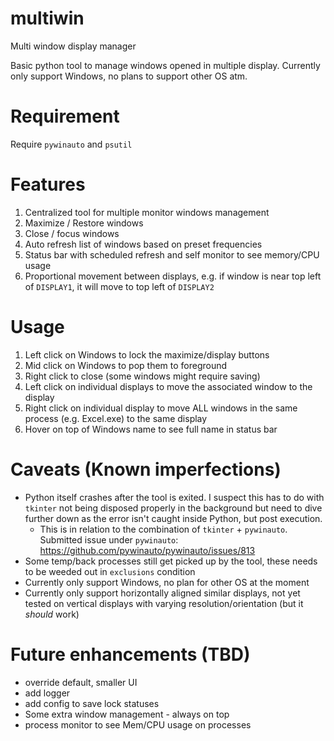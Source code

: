 # multiwin
Multi window display manager

Basic python tool to manage windows opened in multiple display.  Currently only support Windows, no plans to support other OS atm.

# Requirement
Require `pywinauto` and `psutil`

# Features
1. Centralized tool for multiple monitor windows management
2. Maximize / Restore windows
3. Close / focus windows
4. Auto refresh list of windows based on preset frequencies
5. Status bar with scheduled refresh and self monitor to see memory/CPU usage
6. Proportional movement between displays, e.g. if window is near top left of `DISPLAY1`, it will move to top left of `DISPLAY2`

# Usage
1. Left click on Windows to lock the maximize/display buttons
2. Mid click on Windows to pop them to foreground
3. Right click to close (some windows might require saving)
4. Left click on individual displays to move the associated window to the display
5. Right click on individual display to move ALL windows in the same process (e.g. Excel.exe) to the same display
6. Hover on top of Windows name to see full name in status bar

# Caveats (Known imperfections)
- Python itself crashes after the tool is exited.  I suspect this has to do with `tkinter` not being disposed properly in the background but need to dive further down as the error isn't caught inside Python, but post execution.
  - This is in relation to the combination of `tkinter` + `pywinauto`.  Submitted issue under `pywinauto`: https://github.com/pywinauto/pywinauto/issues/813
- Some temp/back processes still get picked up by the tool, these needs to be weeded out in `exclusions` condition
- Currently only support Windows, no plan for other OS at the moment
- Currently only support horizontally aligned similar displays, not yet tested on vertical displays with varying resolution/orientation (but it *should* work)

# Future enhancements (TBD)
- override default, smaller UI
- add logger
- add config to save lock statuses
- Some extra window management - always on top
- process monitor to see Mem/CPU usage on processes
